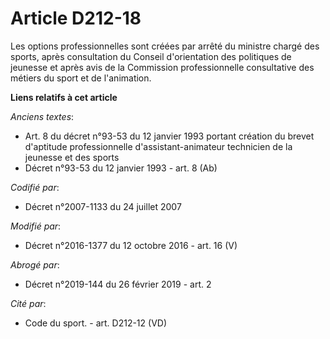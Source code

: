 # Article D212-18

Les options professionnelles sont créées par arrêté du ministre chargé des sports, après consultation du Conseil
d'orientation des politiques de jeunesse et après avis de la Commission professionnelle consultative des métiers du sport et
de l'animation.

**Liens relatifs à cet article**

_Anciens textes_:

  - Art. 8 du décret n°93-53 du 12 janvier 1993 portant création du brevet d'aptitude professionnelle d'assistant-animateur technicien de la jeunesse et des sports
  - Décret n°93-53 du 12 janvier 1993 - art. 8 (Ab)

_Codifié par_:

  - Décret n°2007-1133 du 24 juillet 2007

_Modifié par_:

  - Décret n°2016-1377 du 12 octobre 2016 - art. 16 (V)

_Abrogé par_:

  - Décret n°2019-144 du 26 février 2019 - art. 2

_Cité par_:

  - Code du sport. - art. D212-12 (VD)
